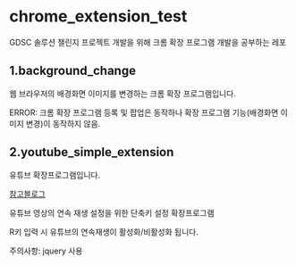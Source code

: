 # chrome_extension_test

GDSC 솔루션 챌린지 프로젝트 개발을 위해 크롬 확장 프로그램 개발을 공부하는 레포

## 1.background_change

웹 브라우저의 배경화면 이미지를 변경하는 크롬 확장 프로그램입니다.

ERROR: 크롬 확장 프로그램 등록 및 팝업은 동작하나 확장 프로그램 기능(배경화면 이미지 변경)이 동작하지 않음.

## 2.youtube_simple_extension

유튜브 확장프로그램입니다.

[참고블로그](https://velog.io/@mediumorange/%EA%B0%84%EB%8B%A8%ED%95%9C-%ED%81%AC%EB%A1%AC-%ED%99%95%EC%9E%A5%ED%94%84%EB%A1%9C%EA%B7%B8%EB%9E%A8-%EB%A7%8C%EB%93%A4%EC%96%B4%EB%B3%B4%EA%B8%B0)

유튜브 영상의 연속 재생 설정을 위한 단축키 설정 확장프로그램

R키 입력 시 유튜브의 연속재생이 활성화/비활성화 됩니다.

주의사항: jquery 사용
